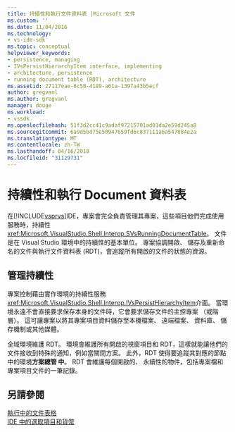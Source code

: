 ```yaml
---
title: 持續性和執行文件資料表 |Microsoft 文件
ms.custom: ''
ms.date: 11/04/2016
ms.technology:
- vs-ide-sdk
ms.topic: conceptual
helpviewer_keywords:
- persistence, managing
- IVsPersistHierarchyItem interface, implementing
- architecture, persistence
- running document table (RDT), architecture
ms.assetid: 27117eae-6c58-4189-a61a-1397a43b5ecf
author: gregvanl
ms.author: gregvanl
manager: douge
ms.workload:
- vssdk
ms.openlocfilehash: 51f3d2cc41c9adaf97215701ad01da2e59d245a8
ms.sourcegitcommit: 6a9d5bd75e50947659fd6c837111a6a547884e2a
ms.translationtype: MT
ms.contentlocale: zh-TW
ms.lasthandoff: 04/16/2018
ms.locfileid: "31129731"
---
```

# <a name="persistence-and-the-running-document-table"></a>持續性和執行 Document 資料表
在[!INCLUDE[vsprvs](../../code-quality/includes/vsprvs_md.md)]IDE，專案會完全負責管理其專案，這些項目他們完成使用服務時，持續性<xref:Microsoft.VisualStudio.Shell.Interop.SVsRunningDocumentTable>。 文件是在 Visual Studio 環境中的持續性的基本單位。 專案協調開啟、 儲存及重新命名的文件與執行文件資料表 (RDT)，會追蹤所有開啟的文件的狀態的資源。  
  
## <a name="managing-persistence"></a>管理持續性  
 專案控制藉由實作環境的持續性服務<xref:Microsoft.VisualStudio.Shell.Interop.IVsPersistHierarchyItem>介面。 當環境永遠不會直接要求保存本身的文件時，它會要求儲存文件的主控專案 （或階層）。 這可讓專案以將其專案項目資料儲存至本機檔案、 遠端檔案、 資料庫、 儲存機制或其他媒體。  
  
 全域環境維護 RDT。 環境會維護所有開啟的視窗項目和 RDT，這樣就能讓他們的文件接收到特殊的通知，例如當關閉方案。 此外，RDT 使得要追蹤其對應的節點中的環境**方案總管 中**。 RDT 會維護每個開啟的、 永續性的物件，包括專案檔和專案項目文件的一筆記錄。  
  
## <a name="see-also"></a>另請參閱  
 [執行中的文件表格](../../extensibility/internals/running-document-table.md)   
 [IDE 中的選取項目和貨幣](../../extensibility/internals/selection-and-currency-in-the-ide.md)
